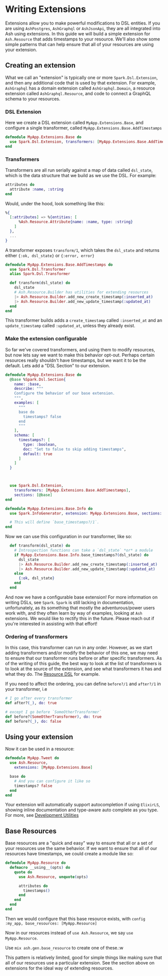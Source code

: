 # Writing Extensions

Extensions allow you to make powerful modifications to DSL entities. If you are using `AshPostgres`, `AshGraphql` or `AshJsonApi`, they are all integrated into Ash using extensions. In this guide we will build a simple extension for `Ash.Resource` that adds timestamps to your resource. We'll also show some simple patterns that can help ensure that all of your resources are using your extension.

## Creating an extension

What we call an "extension" is typically one or more `Spark.Dsl.Extension`, and then any additional code that is used by that extension. For example, `AshGraphql` has a domain extension called `AshGraphql.Domain`, a resource extension called `AshGraphql.Resource`, and code to connect a GraphQL schema to your resources.

### DSL Extension

Here we create a DSL extension called `MyApp.Extensions.Base`, and configure a single transformer, called `MyApp.Extensions.Base.AddTimestamps`

```elixir
defmodule MyApp.Extensions.Base do
  use Spark.Dsl.Extension, transformers: [MyApp.Extensions.Base.AddTimestamps]
end
```

### Transformers

Transformers are all run serially against a map of data called `dsl_state`, which is the data structure that we build as we use the DSL. For example:

```elixir
attributes do
  attribute :name, :string
end
```

Would, under the hood, look something like this:

```elixir
%{
  [:attributes] => %{entities: [
      %Ash.Resource.Attribute{name: :name, type: :string}
    ]
  },
  ...
}
```

A transformer exposes `transform/1`, which takes the `dsl_state` and returns either `{:ok, dsl_state}` or `{:error, error}`

```elixir
defmodule MyApp.Extensions.Base.AddTimestamps do
  use Spark.Dsl.Transformer
  alias Spark.Dsl.Transformer

  def transform(dsl_state) do
    dsl_state
    # Ash.Resource.Builder has utilities for extending resources
    |> Ash.Resource.Builder.add_new_create_timestamp(:inserted_at)
    |> Ash.Resource.Builder.add_new_update_timestamp(:updated_at)
  end
end
```

This transformer builds adds a `create_timestamp` called `:inserted_at` and an `update_timestamp` called `:updated_at`, unless they already exist.

### Make the extension configurable

So far we've covered transformers, and using them to modify resources, but now lets say we want to make this behavior opt-out. Perhaps certain resources really shouldn't have timestamps, but we want it to be the default. Lets add a "DSL Section" to our extension.

```elixir
defmodule MyApp.Extensions.Base do
  @base %Spark.Dsl.Section{
    name: :base,
    describe: """
    Configure the behavior of our base extension.
    """,
    examples: [
      """
      base do
        timestamps? false
      end
      """
    ],
    schema: [
      timestamps?: [
        type: :boolean,
        doc: "Set to false to skip adding timestamps",
        default: true
      ]
    ]
  }



  use Spark.Dsl.Extension,
    transformers: [MyApp.Extensions.Base.AddTimestamps],
    sections: [@base]
end

defmodule MyApp.Extensions.Base.Info do
  use Spark.InfoGenerator, extension: MyApp.Extensions.Base, sections: [:base]

  # This will define `base_timestamps?/1`.
end
```

Now we can use this configuration in our transformer, like so:

```elixir
  def transform(dsl_state) do
    # Introspection functions can take a `dsl_state` *or* a module
    if MyApp.Extensions.Base.Info.base_timestamps?(dsl_state) do
      dsl_state
      |> Ash.Resource.Builder.add_new_create_timestamp(:inserted_at)
      |> Ash.Resource.Builder.add_new_update_timestamp(:updated_at)
    else
      {:ok, dsl_state}
    end
  end
```

And now we have a configurable base extension! For more information on writing DSLs, see `Spark`.  `Spark` is still lacking in documentation, unfortunately, as its something that mostly the adventurous/power users work with, and they often learn by way of examples, looking at `Ash` extensions. We would like to rectify this in the future. Please reach out if you're interested in assisting with that effort!

### Ordering of transformers

In this case, this transformer can run in any order. However, as we start adding transformers and/or modify the behavior of this one, we may need to ensure that our transformer runs before or after specific transformers. As of the writing of this guide, the best way to look at the list of transformers is to look at the source of the extension, and see what transformers it has and what they do. The [Resource DSL](https://github.com/ash-project/ash/blob/main/lib/ash/resource/dsl.ex) for example.

If you need to affect the ordering, you can define `before?/1` and `after?/1` in your transformer, i.e

```elixir
# I go after every transformer
def after?(_), do: true

# except I go before `SomeOtherTransformer`
def before?(SomeOtherTransformer), do: true
def before?(_), do: false
```

## Using your extension

Now it can be used in a resource:

```elixir
defmodule MyApp.Tweet do
  use Ash.Resource,
    extensions: [MyApp.Extensions.Base]

  base do
    # And you can configure it like so
    timestamps? false
  end
end
```

Your extension will automatically support autocompletion if using `ElixirLS`, showing inline documentation and type-aware auto complete as you type. For more, see [Development Utilities](/documentation/topics/development/development-utilities.md)

## Base Resources

Base resources are a "quick and easy" way to ensure that all or a set of your resources use the same behavior.
If we want to ensure that all of our resources have timestamps, we could create a module like so:

```elixir
defmodule MyApp.Resource do
  defmacro __using__(opts) do
    quote do
      use Ash.Resource, unquote(opts)

      attributes do
        timestamps()
      end
    end
  end
end
```

Then we would configure that this base resource exists, with
`config :my_app, base_resources: [MyApp.Resource]`

Now in our resources instead of `use Ash.Resource`, we say `use MyApp.Resource`.

Use `mix ash.gen.base_resource` to create one of these.:w

This pattern is relatively limited, good for simple things like making sure that all
of our resources use a particular extension. See the section above on extensions for the
ideal way of extending resources.
